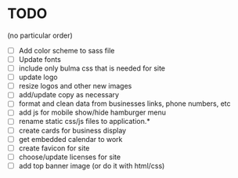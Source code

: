 # TODO

(no particular order)

- [ ] Add color scheme to sass file
- [ ] Update fonts
- [ ] include only bulma css that is needed for site
- [ ] update logo
- [ ] resize logos and other new images
- [ ] add/update copy as necessary
- [ ] format and clean data from businesses links, phone numbers, etc 
- [ ] add js for mobile show/hide hamburger menu
- [ ] rename static css/js files to application.*
- [ ] create cards for business display
- [ ] get embedded calendar to work
- [ ] create favicon for site
- [ ] choose/update licenses for site
- [ ] add top banner image (or do it with html/css)
